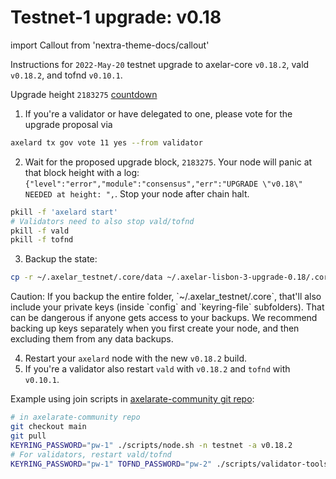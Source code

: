 # Testnet-1 upgrade: v0.18

import Callout from 'nextra-theme-docs/callout'

Instructions for `2022-May-20` testnet upgrade to axelar-core `v0.18.2`, vald `v0.18.2`, and tofnd `v0.10.1`.

Upgrade height `2183275` [countdown](https://testnet.mintscan.io/axelar-testnet/blocks/2183275)

1. If you're a validator or have delegated to one, please vote for the upgrade proposal via

```bash
axelard tx gov vote 11 yes --from validator
```

2. Wait for the proposed upgrade block, `2183275`. Your node will panic at that block height with a log: `{"level":"error","module":"consensus","err":"UPGRADE \"v0.18\" NEEDED at height: ",`. Stop your node after chain halt.

```bash
pkill -f 'axelard start'
# Validators need to also stop vald/tofnd
pkill -f vald
pkill -f tofnd
```

3. Backup the state:

```bash
cp -r ~/.axelar_testnet/.core/data ~/.axelar-lisbon-3-upgrade-0.18/.core/data
```

<Callout type="warning" emoji="⚠️">
  Caution: If you backup the entire folder, `~/.axelar_testnet/.core`, that'll also include your private keys (inside `config` and `keyring-file` subfolders). That can be dangerous if anyone gets access to your backups. We recommend backing up keys separately when you first create your node, and then excluding them from any data backups.
</Callout>

4. Restart your `axelard` node with the new `v0.18.2` build.
5. If you're a validator also restart `vald` with `v0.18.2` and `tofnd` with `v0.10.1`.

Example using join scripts in [axelarate-community git repo](https://github.com/axelarnetwork/axelarate-community):

```bash
# in axelarate-community repo
git checkout main
git pull
KEYRING_PASSWORD="pw-1" ./scripts/node.sh -n testnet -a v0.18.2
# For validators, restart vald/tofnd
KEYRING_PASSWORD="pw-1" TOFND_PASSWORD="pw-2" ./scripts/validator-tools-host.sh -n testnet -a v0.18.2 -q v0.10.1
```
